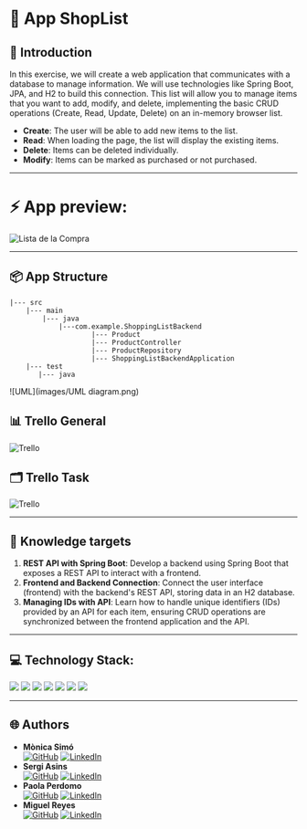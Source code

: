 # 🛒 **App ShopList**

## 📝 **Introduction**

In this exercise, we will create a web application that communicates with a database to manage information. We will use technologies like Spring Boot, JPA, and H2 to build this connection.
This list will allow you to manage items that you want to add, modify, and delete, implementing the basic CRUD operations (Create, Read, Update, Delete) on an in-memory browser list.

- **Create**: The user will be able to add new items to the list.
- **Read**: When loading the page, the list will display the existing items.
- **Delete**: Items can be deleted individually.
- **Modify**: Items can be marked as purchased or not purchased.

---

# ⚡ **App preview:**
![Lista de la Compra](src/docsReadme/Listgif.gif)

---
## 📦 **App Structure**
    |--- src
        |--- main
            |--- java
                |---com.example.ShoppingListBackend
                        |--- Product
                        |--- ProductController
                        |--- ProductRepository
                        |--- ShoppingListBackendApplication
        |--- test
           |--- java

![UML](images/UML diagram.png)
## 📊 **Trello General**
![Trello](src/docsReadme/trello.png)

## 🗂️ **Trello Task**
![Trello](src/docsReadme/trelloTarea.png)

---

## 🎯 **Knowledge targets**

1. **REST API with Spring Boot**: Develop a backend using Spring Boot that exposes a REST API to interact with a frontend.
2. **Frontend and Backend Connection**: Connect the user interface (frontend) with the backend's REST API, storing data in an H2 database.
3. **Managing IDs with API**: Learn how to handle unique identifiers (IDs) provided by an API for each item, ensuring CRUD operations are synchronized between the frontend application and the API.

---

## 💻 Technology Stack:

<img src= "https://img.shields.io/badge/SpringBoot-6DB33F?style=flat-square&logo=Spring&logoColor=white"/>
<img src= "https://img.shields.io/badge/-Postman-FF6C37?style=flat&logo=postman&logoColor=white"/>
<img src= "https://img.shields.io/badge/Java-ED8B00?style=for-the-badge&logo=openjdk&logoColor=white"/>
<img src="https://img.shields.io/badge/Intellij%20Idea-000?logo=intellij-idea&amp;style=for-the-badge"/>
<img src= "https://img.shields.io/badge/github-%23121011.svg?&style=for-the-badge&logo=github&logoColor=white"/>
<img src= "https://shields.io/badge/simple__diarizer-Trello-blue?logo=Trello&style=flat"/>
<img src= "https://img.shields.io/badge/Lucid-282C33?logo=lucid&logoColor=fff&style=for-the-badge"/>

---

## 🌐 Authors

- **Mònica Simó**                      
  [<img src="https://img.shields.io/badge/github-%23121011.svg?&style=for-the-badge&logo=github&logoColor=white" alt="GitHub" />](https://github.com/monicasimoF5) 
  [<img src="https://img.shields.io/badge/LinkedIn-0077B5?style=for-the-badge&logo=linkedin&logoColor=white" alt="LinkedIn" />](https://www.linkedin.com/in/mónica-simó/)
- **Sergi Asins**                      
  [<img src="https://img.shields.io/badge/github-%23121011.svg?&style=for-the-badge&logo=github&logoColor=white" alt="GitHub" />](https://github.com/SergiAsins) 
  [<img src="https://img.shields.io/badge/LinkedIn-0077B5?style=for-the-badge&logo=linkedin&logoColor=white" alt="LinkedIn" />](https://www.linkedin.com/in/sergiasins)
- **Paola Perdomo**                      
  [<img src="https://img.shields.io/badge/github-%23121011.svg?&style=for-the-badge&logo=github&logoColor=white" alt="GitHub" />](https://github.com/Paola077) 
  [<img src="https://img.shields.io/badge/LinkedIn-0077B5?style=for-the-badge&logo=linkedin&logoColor=white" alt="LinkedIn" />](https://www.linkedin.com/in/paolaperdomo07/)
- **Miguel Reyes**                              
  [<img src="https://img.shields.io/badge/github-%23121011.svg?&style=for-the-badge&logo=github&logoColor=white" alt="GitHub" />](https://github.com/MIANREVA2024) 
  [<img src="https://img.shields.io/badge/LinkedIn-0077B5?style=for-the-badge&logo=linkedin&logoColor=white" alt="LinkedIn" />](https://www.linkedin.com/in/miguelreyesvasquez/)
